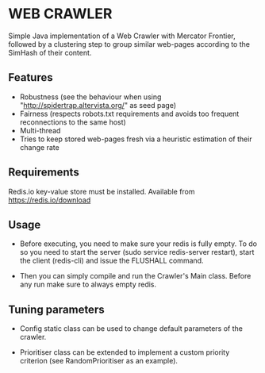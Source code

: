 # WEB CRAWLER
Simple Java implementation of a Web Crawler with Mercator Frontier, followed by a clustering step to group similar web-pages according to the SimHash of their content.

## Features
* Robustness (see the behaviour when using "http://spidertrap.altervista.org/" as seed page)
* Fairness (respects robots.txt requirements and avoids too frequent reconnections to the same host)
* Multi-thread
* Tries to keep stored web-pages fresh via a heuristic estimation of their change rate

## Requirements
Redis.io key-value store must be installed. Available from https://redis.io/download

## Usage

* Before executing, you need to make sure your redis is fully empty. To do so you need to start the server (sudo service redis-server restart), start the client (redis-cli) and issue the FLUSHALL command.

* Then you can simply compile and run the Crawler's Main class. Before any run make sure to always empty redis.


## Tuning parameters

* Config static class can be used to change default parameters of the crawler. 

* Prioritiser class can be extended to implement a custom priority criterion (see RandomPrioritiser as an example).